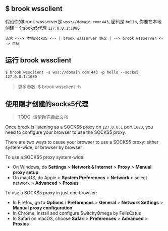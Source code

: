 ## $ brook wssclient

假设你的brook wssserver是 `wss://domain.com:443`, 密码是 `hello`, 你要在本地创建一个socks5代理 `127.0.0.1:1080`

```
请求 <--> 本地socks5 <-- | brook wssserver 协议 | --> brook wssserver <--> 目标
```

## 运行 brook wssclient

```
$ brook wssclient -s wss://domain.com:443 -p hello --socks5 127.0.0.1:1080
```

> 更多参数: $ brook wssclient -h

## 使用刚才创建的socks5代理

> TODO: 请帮助完善此文档

Once brook is listening as a SOCKS5 proxy on `127.0.0.1` port `1080`, you need to configure your browser to use the SOCKS5 proxy.

There are two ways to cause your browser to use a SOCKS5 proxy: either system-wide, or browser by browser

To use a SOCKS5 proxy system-wide:

* On Windows, do **Settings** > **Network & Internet** > **Proxy** > **Manual proxy setup**
* On macOS, do Apple > **System Preferences** > **Network** > select network > **Advanced** > **Proxies**

To use a SOCKS5 proxy in just one browser:

* In Firefox, go to **Options** / **Preferences** > **General** > **Network Settings** > **Manual proxy configuration**
* In Chrome, install and configure SwitchyOmega by FelisCatus
* In Safari on macOS, choose **Safari** > **Preferences** > **Advanced** > **Proxies**
